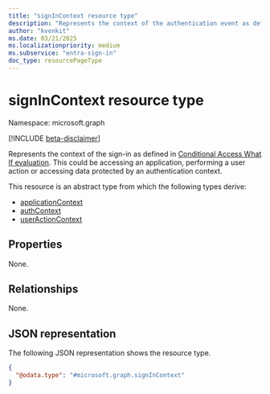 ```yaml
---
title: "signInContext resource type"
description: "Represents the context of the authentication event as defined in the Conditional Access What If evaluation."
author: "kvenkit"
ms.date: 03/21/2025
ms.localizationpriority: medium
ms.subservice: "entra-sign-in"
doc_type: resourcePageType
---
```


# signInContext resource type

Namespace: microsoft.graph

[!INCLUDE [beta-disclaimer](../../includes/beta-disclaimer.md)]

Represents the context of the sign-in as defined in [Conditional Access What If evaluation](../api/conditionalaccessroot-evaluate.md). This could be accessing an application, performing a user action or accessing data protected by an authentication context.

This resource is an abstract type from which the following types derive:
- [applicationContext](../resources/applicationcontext.md)
- [authContext](../resources/authcontext.md)
- [userActionContext](../resources/useractioncontext.md)

## Properties
None.

## Relationships
None.

## JSON representation
The following JSON representation shows the resource type.
<!-- {
  "blockType": "resource",
  "@odata.type": "microsoft.graph.signInContext"
}
-->
``` json
{
  "@odata.type": "#microsoft.graph.signInContext"
}
```

